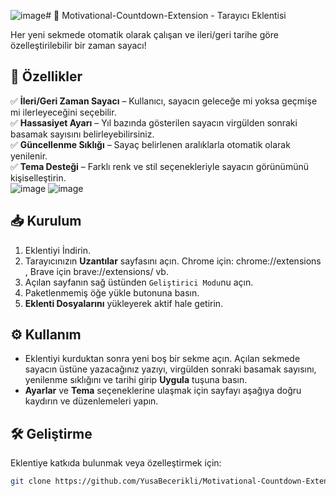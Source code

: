 ![image](https://github.com/user-attachments/assets/a393d408-9b67-453a-b90d-b7d0aa0f3107)# 📅 Motivational-Countdown-Extension - Tarayıcı Eklentisi

Her yeni sekmede otomatik olarak çalışan ve ileri/geri tarihe göre özelleştirilebilir bir zaman sayacı!  

## 🚀 Özellikler  

✅ **İleri/Geri Zaman Sayacı** – Kullanıcı, sayacın geleceğe mi yoksa geçmişe mi ilerleyeceğini seçebilir.  
✅ **Hassasiyet Ayarı** – Yıl bazında gösterilen sayacın virgülden sonraki basamak sayısını belirleyebilirsiniz.  
✅ **Güncellenme Sıklığı** – Sayaç belirlenen aralıklarla otomatik olarak yenilenir.  
✅ **Tema Desteği** – Farklı renk ve stil seçenekleriyle sayacın görünümünü kişiselleştirin.  
![image](https://github.com/user-attachments/assets/ebd4be85-fe5f-43d8-bc2e-2d25f2554739)
![image](https://github.com/user-attachments/assets/ea5fca05-02fd-4c37-a0bd-cbd9ded41cec)


## 📥 Kurulum  

1. Eklentiyi İndirin.
2. Tarayıcınızın **Uzantılar** sayfasını açın. Chrome için: chrome://extensions , Brave için brave://extensions/ vb.
3. Açılan sayfanın sağ üstünden `Geliştirici Modu`nu açın.
4. Paketlenmemiş öğe yükle butonuna basın. 
5. **Eklenti Dosyalarını** yükleyerek aktif hale getirin.

## ⚙️ Kullanım  

- Eklentiyi kurduktan sonra yeni boş bir sekme açın. Açılan sekmede sayacın üstüne yazacağınız yazıyı, virgülden sonraki basamak sayısını, yenilenme sıklığını ve tarihi girip **Uygula** tuşuna basın.
- **Ayarlar** ve **Tema** seçeneklerine ulaşmak için sayfayı aşağıya doğru kaydırın ve düzenlemeleri yapın.

## 🛠 Geliştirme  

Eklentiye katkıda bulunmak veya özelleştirmek için:  

```bash
git clone https://github.com/YusaBecerikli/Motivational-Countdown-Extension
